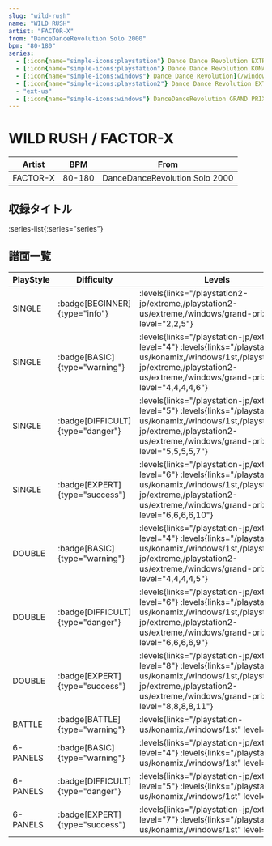```yaml
---
slug: "wild-rush"
name: "WILD RUSH"
artist: "FACTOR-X"
from: "DanceDanceRevolution Solo 2000"
bpm: "80-180"
series:
  - [:icon{name="simple-icons:playstation"} Dance Dance Revolution EXTRA MIX :icon{name="flag:jp-4x3"}](/playstation-jp/extra)
  - [:icon{name="simple-icons:playstation"} Dance Dance Revolution KONAMIX :icon{name="flag:us-4x3"}](/playstation-us/konamix)
  - [:icon{name="simple-icons:windows"} Dance Dance Revolution](/windows/1st)
  - [:icon{name="simple-icons:playstation2"} Dance Dance Revolution EXTREME :icon{name="flag:jp-4x3"}](/playstation2-jp/extreme)
  - "ext-us"
  - [:icon{name="simple-icons:windows"} DanceDanceRevolution GRAND PRIX (グランプリプレー)](/windows/grand-prix)
---
```


# WILD RUSH / FACTOR-X

|Artist|BPM|From|
|------|---|----|
|FACTOR-X|80-180|DanceDanceRevolution Solo 2000|

## 収録タイトル

:series-list{:series="series"}

## 譜面一覧

|PlayStyle|Difficulty|Levels|Notes|Movie|
|---------|----------|------|-----|-----|
|SINGLE| :badge[BEGINNER]{type="info"}| :levels{links="/playstation2-jp/extreme,/playstation2-us/extreme,/windows/grand-prix" level="2,2,5"}|112/0||
|SINGLE| :badge[BASIC]{type="warning"}| :levels{links="/playstation-jp/extra" level="4"} :levels{links="/playstation-us/konamix,/windows/1st,/playstation2-jp/extreme,/playstation2-us/extreme,/windows/grand-prix" level="4,4,4,4,6"}</div>|153/0||
|SINGLE| :badge[DIFFICULT]{type="danger"}| :levels{links="/playstation-jp/extra" level="5"} :levels{links="/playstation-us/konamix,/windows/1st,/playstation2-jp/extreme,/playstation2-us/extreme,/windows/grand-prix" level="5,5,5,5,7"}</div>|192/0||
|SINGLE| :badge[EXPERT]{type="success"}| :levels{links="/playstation-jp/extra" level="6"} :levels{links="/playstation-us/konamix,/windows/1st,/playstation2-jp/extreme,/playstation2-us/extreme,/windows/grand-prix" level="6,6,6,6,10"}</div>|247/0||
|DOUBLE| :badge[BASIC]{type="warning"}| :levels{links="/playstation-jp/extra" level="4"} :levels{links="/playstation-us/konamix,/windows/1st,/playstation2-jp/extreme,/playstation2-us/extreme,/windows/grand-prix" level="4,4,4,4,5"}</div>|184/0||
|DOUBLE| :badge[DIFFICULT]{type="danger"}| :levels{links="/playstation-jp/extra" level="6"} :levels{links="/playstation-us/konamix,/windows/1st,/playstation2-jp/extreme,/playstation2-us/extreme,/windows/grand-prix" level="6,6,6,6,9"}</div>|240/0||
|DOUBLE| :badge[EXPERT]{type="success"}| :levels{links="/playstation-jp/extra" level="8"} :levels{links="/playstation-us/konamix,/windows/1st,/playstation2-jp/extreme,/playstation2-us/extreme,/windows/grand-prix" level="8,8,8,8,11"}</div>|242/0||
|BATTLE| :badge[BATTLE]{type="warning"}| :levels{links="/playstation-us/konamix,/windows/1st" level="4,7"}|||
|6-PANELS| :badge[BASIC]{type="warning"}| :levels{links="/playstation-jp/extra" level="4"} :levels{links="/playstation-us/konamix,/windows/1st" level="4,4"}</div>|153/0||
|6-PANELS| :badge[DIFFICULT]{type="danger"}| :levels{links="/playstation-jp/extra" level="5"} :levels{links="/playstation-us/konamix,/windows/1st" level="5,5"}</div>|192/0||
|6-PANELS| :badge[EXPERT]{type="success"}| :levels{links="/playstation-jp/extra" level="7"} :levels{links="/playstation-us/konamix,/windows/1st" level="7,7"}</div>|247/0||
